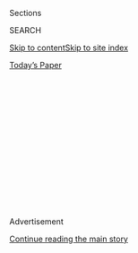 <div id="app">

<div>

<div>

<div>

<div class="NYTAppHideMasthead css-1q2w90k e1suatyy0">

<div class="section css-ui9rw0 e1suatyy2">

<div class="css-eph4ug er09x8g0">

<div class="css-6n7j50">

</div>

<span class="css-1dv1kvn">Sections</span>

<div class="css-10488qs">

<span class="css-1dv1kvn">SEARCH</span>

</div>

[Skip to content](#site-content)[Skip to site
index](#site-index)

</div>

<div class="css-10698na e1huz5gh0">

</div>

</div>

<div id="masthead-bar-one" class="section hasLinks css-15hmgas e1csuq9d3">

<div class="css-uqyvli e1csuq9d0">

</div>

<div class="css-1uqjmks e1csuq9d1">

</div>

<div class="css-9e9ivx">

[](https://myaccount.nytimes.com/auth/login?response_type=cookie&client_id=vi)

</div>

<div class="css-1bvtpon e1csuq9d2">

[Today’s
Paper](https://www.nytimes.com/section/todayspaper)

</div>

</div>

</div>

</div>

<div data-aria-hidden="false">

<div id="site-content" data-role="main">

<div>

<div class="css-1aor85t" style="opacity:0.000000001;z-index:-1;visibility:hidden">

<div class="css-1hqnpie">

<div class="css-epjblv">

<span class="css-17xtcya">[The
Upshot](/section/upshot)</span><span class="css-x15j1o">|</span><span class="css-fwqvlz">Why
Keeping Only the Popular Parts of Obamacare Won’t
Work</span>

</div>

<div class="css-k008qs">

<div class="css-1iwv8en">

<span class="css-18z7m18"></span>

<div>

</div>

</div>

<span class="css-1n6z4y">https://nyti.ms/2eVvS4r</span>

<div class="css-1705lsu">

<div class="css-4xjgmj">

<div class="css-4skfbu" data-role="toolbar" data-aria-label="Social Media Share buttons, Save button, and Comments Panel with current comment count" data-testid="share-tools">

  - 
  - 
  - 
  - 
    
    <div class="css-6n7j50">
    
    </div>

  - 
  - 

</div>

</div>

</div>

</div>

</div>

</div>

<div class="css-13pd83m">

</div>

<div id="top-wrapper" class="css-1sy8kpn">

<div id="top-slug" class="css-l9onyx">

Advertisement

</div>

[Continue reading the main
story](#after-top)

<div class="ad top-wrapper" style="text-align:center;height:100%;display:block;min-height:250px">

<div id="top" class="place-ad" data-position="top" data-size-key="top">

</div>

</div>

<div id="after-top">

</div>

</div>

<div id="sponsor-wrapper" class="css-1hyfx7x">

<div id="sponsor-slug" class="css-19vbshk">

Supported by

</div>

[Continue reading the main
story](#after-sponsor)

<div id="sponsor" class="ad sponsor-wrapper" style="text-align:center;height:100%;display:block">

</div>

<div id="after-sponsor">

</div>

</div>

<div class="css-v5btjw etb61u70">

<div class="css-h03alg etb61u71">

Upshot

</div>

</div>

Public Health

<div class="css-1vkm6nb ehdk2mb0">

# Why Keeping Only the Popular Parts of Obamacare Won’t Work

</div>

<div class="css-79elbk" data-testid="photoviewer-wrapper">

<div class="css-z3e15g" data-testid="photoviewer-wrapper-hidden">

</div>

<div class="css-1a48zt4 ehw59r15" data-testid="photoviewer-children">

![<span class="css-16f3y1r e13ogyst0" data-aria-hidden="true">It won’t
be easy to keep the basic architecture of Obamacare while removing its
least popular
pieces.</span><span class="css-cnj6d5 e1z0qqy90" itemprop="copyrightHolder"><span class="css-1ly73wi e1tej78p0">Credit...</span><span><span>Gareth
Smit for The New York
Times</span></span></span>](https://static01.nyt.com/images/2016/11/15/upshot/15UP-ACA/15UP-ACA-articleInline.jpg?quality=75&auto=webp&disable=upscale)

</div>

</div>

<div class="css-xt80pu e12qa4dv0">

<div class="css-18e8msd">

<div class="css-vp77d3 epjyd6m0">

<div class="css-1baulvz">

By [<span class="css-1baulvz last-byline" itemprop="name">Margot
Sanger-Katz</span>](http://www.nytimes.com/by/margot-sanger-katz)

</div>

</div>

  - Nov. 15,
    2016

  - 
    
    <div class="css-4xjgmj">
    
    <div class="css-d8bdto" data-role="toolbar" data-aria-label="Social Media Share buttons, Save button, and Comments Panel with current comment count" data-testid="share-tools">
    
      - 
      - 
      - 
      - 
        
        <div class="css-6n7j50">
        
        </div>
    
      - 
      - 
    
    </div>
    
    </div>

</div>

</div>

<div class="section meteredContent css-1r7ky0e" name="articleBody" itemprop="articleBody">

<div class="css-1fanzo5 StoryBodyCompanionColumn">

<div class="css-53u6y8">

Before Obamacare, it could be hard to buy your own insurance if you’d
already had a health problem like cancer. An insurance company might
have decided not to sell any insurance to someone like you. It might
have agreed to cover you, but not cover cancer care. Or it might have
offered you a comprehensive policy, but at some incredibly high price
that you could never have paid.

Donald J. Trump says he wants to do away with much of Obamacare, but he
has signaled that parts of the law that banned those practices are good
policy he’d want to keep. “I like those very much,” he [told The Wall
Street
Journal](http://www.wsj.com/articles/donald-trump-willing-to-keep-parts-of-health-law-1478895339)
last week about the law’s rules that prevent discrimination based on
pre-existing conditions.

The pre-existing conditions policies are very popular. Nearly everyone
has relatives or friends with illnesses in their past —
[cancer](http://www.coloradohealthagents.com/anthem-bcbs/pre-existing-conditions.html),
[arthritis](http://www.indianahealthagents.com/anthem/uninsurable-conditions.pdf),
depression, [even
allergies](http://www.consumerwatchdog.org/newsrelease/pre-existing-health-conditions-cops-firefighters-expectant-dads-and-those-suffering-alle)
— that could have shut them out of the individual insurance markets
before Obamacare, so it’s an issue that hits close to home for many
Americans.

But keeping those provisions while jettisoning others is most likely no
fix at all.

Those policies that make the insurance market feel fairer for sick
Americans who need it can really throw off the prices for everyone else.
That’s why Obamacare also includes less popular policies designed to
balance the market with enough young, healthy people.

</div>

</div>

<div class="css-1fanzo5 StoryBodyCompanionColumn">

<div class="css-53u6y8">

Imagine you’re that patient with cancer. You really want health
insurance, and you’re probably willing to pay a lot to get it. If the
law requires insurance companies to offer you a policy, you are very
likely to buy it.

Now imagine you’re a young, healthy person without any health problems.
Your budget is tight, and health insurance is expensive. You might
decide you’ll be fine without insurance, since you can always buy it
later, when you’re the one with a pessimistic diagnosis.

Before Obamacare, several states tried policies like this, and required
insurance companies to sell insurance to everyone at the same price,
regardless of health histories. The results were nearly the same
everywhere: [Prices went way up; enrollment went way
down](http://www.sciencedirect.com/science/article/pii/S0047272708001199);
and insurance companies fled the markets.

Some states hobbled along with [small, expensive
markets](http://www.nytimes.com/2014/11/08/upshot/just-because-a-policy-causes-a-death-spiral-doesnt-mean-its-unsustainable.html).
Some experienced total market collapse and repealed the policies. Prices
in those markets typically became so high that they were really a good
deal only for people who knew they’d use a lot of health care services.
And the sicker the insurance pool got, the more the companies would
charge for their health plans.

The health law attempts to broaden the pool by offering financial
assistance to middle-class people. By limiting how much people can be
asked to pay for insurance, the law’s subsidies help make the purchase
more attractive for healthier customers. That’s the law’s carrot.

</div>

</div>

<div class="css-1fanzo5 StoryBodyCompanionColumn">

<div class="css-53u6y8">

Then there’s the stick: The law says that if you don’t buy insurance,
and you could have afforded it, you have to pay a fine. That rule is
designed to discourage people from gaming the system by waiting until
they’re sick. The mandate remains the law’s [least
popular](http://kff.org/health-reform/poll-finding/kaiser-health-policy-tracking-poll-december-2014/)
provision.

</div>

</div>

<div style="max-width:100%;margin:0 auto">

<div class="css-17dprlf" data-id="100000004768190" data-slug="15up-obamchart" style="max-width:600px">

</div>

</div>

<div class="css-1fanzo5 StoryBodyCompanionColumn">

<div class="css-53u6y8">

New York is a great case study. Before Obamacare, it had the
pre-existing conditions policy, but without subsidies or a mandate. When
the Obamacare rules kicked in, [premiums there went down by 50
percent](http://www.nytimes.com/2013/07/17/health/health-plan-cost-for-new-yorkers-set-to-fall-50.html?pagewanted=all).

This year, Obamacare premiums have risen substantially — an average of
22 percent around the country — leading many experts and politicians to
question [whether the law’s incentives were strong
enough](http://www.nytimes.com/2016/09/25/upshot/football-team-at-the-buffet-why-obamacare-markets-are-in-crisis.html).
Some, including Hillary Clinton, have argued that the government should
sweeten the carrot, by making the subsidies more generous. Others have
said that the stick should sting more by forcing the uninsured to pay a
bigger penalty for sitting out of the market.

Republican politicians have tended to criticize both of the incentive
provisions. The subsidies have been attacked as excessive government
spending. The mandate has been criticized as an inappropriate use of
government power. Both have been the subject of big Supreme Court cases
challenging the law. Both would have been eliminated [under a bill
passed by Congress but vetoed by President
Obama](http://www.nytimes.com/2016/11/10/upshot/the-future-of-obamacare-looks-bleak.html)
last year.

Taking away those unpopular pieces of the law and keeping the popular
pre-existing conditions piece might seem like a political win. But it
would result in a broken system.

When Mitt Romney was devising the Massachusetts health reform law that
would become the model for Obamacare, he hoped to set up a marketplace
for health plans with some financial assistance for low-income people to
buy insurance. What he didn’t want was a mandate.

</div>

</div>

<div class="css-1fanzo5 StoryBodyCompanionColumn">

<div class="css-53u6y8">

Then Jonathan Gruber, an M.I.T. economist who had calculated the
results, showed him the numbers: His plan would cover only a third of
the uninsured and cost two-thirds as much as an identical plan with a
mandate. Mr. Romney embraced the mandate.

When Barack Obama ran for president in 2007, he, too, advocated a
market-based health reform system. He, too, said [he did not support a
mandate](http://www.nytimes.com/2007/11/16/us/politics/16facts.html).
Then he became president, and economists [brought him the
numbers](http://www.newyorker.com/news/news-desk/the-mandate-memo-how-obama-changed-his-mind).
By the time the Affordable Care Act passed, he had changed his mind.

We’ll see what happens when the economists bring the numbers to Mr.
Trump. His [transition
website](https://www.greatagain.gov/policy/healthcare.html) suggests
that he might develop a different solution to the problem: a special,
separate insurance market just for sick people.

But that plan is different from the more modest amendments to the
Affordable Care Act he described to The Wall Street Journal. It won’t be
easy to keep the basic architecture of Obamacare while plucking out its
least popular pieces. (Another provision that Mr. Trump says he likes,
the requirement that insurers cover young adults on their parents’
policies, would be easier to save.)

Last year, I spoke with Mark Hall, a law professor at Wake Forest
University who [studied the
states](http://law.wfu.edu/faculty/assets/profile/cv/cv.hallma.pdf#page=10)that
had tried pre-existing conditions bans before Obamacare. One of the
Supreme Court cases [threatened to wipe out the mandate and the
subsidies](http://www.nytimes.com/2015/03/02/upshot/how-an-adverse-supreme-court-ruling-would-send-obamacare-into-a-tailspin.html),
and I asked him what would happen if the litigants succeeded.

“It would be a big mess,” he said.

</div>

</div>

</div>

<div>

</div>

<div>

</div>

<div>

</div>

<div>

<div id="bottom-wrapper" class="css-1ede5it">

<div id="bottom-slug" class="css-l9onyx">

Advertisement

</div>

[Continue reading the main
story](#after-bottom)

<div id="bottom" class="ad bottom-wrapper" style="text-align:center;height:100%;display:block;min-height:90px">

</div>

<div id="after-bottom">

</div>

</div>

</div>

</div>

</div>

## Site Index

<div>

</div>

## Site Information Navigation

  - [© <span>2020</span> <span>The New York Times
    Company</span>](https://help.nytimes.com/hc/en-us/articles/115014792127-Copyright-notice)

<!-- end list -->

  - [NYTCo](https://www.nytco.com/)
  - [Contact
    Us](https://help.nytimes.com/hc/en-us/articles/115015385887-Contact-Us)
  - [Work with us](https://www.nytco.com/careers/)
  - [Advertise](https://nytmediakit.com/)
  - [T Brand Studio](http://www.tbrandstudio.com/)
  - [Your Ad
    Choices](https://www.nytimes.com/privacy/cookie-policy#how-do-i-manage-trackers)
  - [Privacy](https://www.nytimes.com/privacy)
  - [Terms of
    Service](https://help.nytimes.com/hc/en-us/articles/115014893428-Terms-of-service)
  - [Terms of
    Sale](https://help.nytimes.com/hc/en-us/articles/115014893968-Terms-of-sale)
  - [Site
    Map](https://spiderbites.nytimes.com)
  - [Help](https://help.nytimes.com/hc/en-us)
  - [Subscriptions](https://www.nytimes.com/subscription?campaignId=37WXW)

</div>

</div>

</div>

</div>
